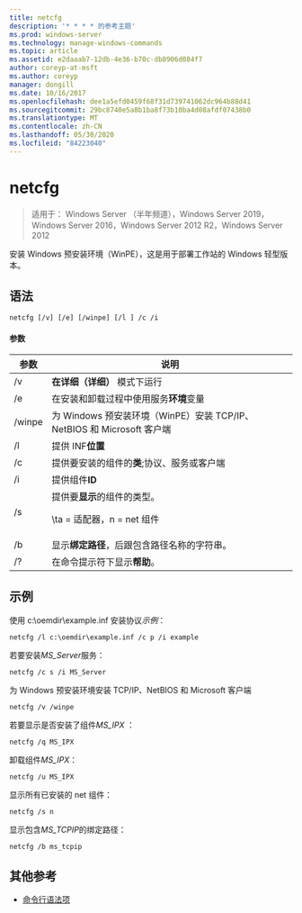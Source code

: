 ```yaml
---
title: netcfg
description: '* * * * 的参考主题'
ms.prod: windows-server
ms.technology: manage-windows-commands
ms.topic: article
ms.assetid: e2daaab7-12db-4e36-b70c-db8906d084f7
author: coreyp-at-msft
ms.author: coreyp
manager: dongill
ms.date: 10/16/2017
ms.openlocfilehash: dee1a5efd0459f68f31d739741062dc964b88d41
ms.sourcegitcommit: 29bc8740e5a8b1ba8f73b10ba4d08afdf07438b0
ms.translationtype: MT
ms.contentlocale: zh-CN
ms.lasthandoff: 05/30/2020
ms.locfileid: "84223040"
---
```

# <a name="netcfg"></a>netcfg

> 适用于： Windows Server （半年频道），Windows Server 2019，Windows Server 2016，Windows Server 2012 R2，Windows Server 2012

安装 Windows 预安装环境（WinPE），这是用于部署工作站的 Windows 轻型版本。
## <a name="syntax"></a>语法
```
netcfg [/v] [/e] [/winpe] [/l ] /c /i
```
#### <a name="parameters"></a>参数
|参数|说明|
|-------|--------|
|/v|**在详细（详细）** 模式下运行|
|/e|在安装和卸载过程中使用服务**环境**变量|
|/winpe|为 Windows 预安装环境（WinPE）安装 TCP/IP、NetBIOS 和 Microsoft 客户端|
|/l|提供 INF**位置**|
|/c|提供要安装的组件的**类**;协议、服务或客户端|
|/i|提供组件**ID**|
|/s|提供要**显示**的组件的类型。<p>\ta = 适配器，n = net 组件|
|/b|显示**绑定路径**，后跟包含路径名称的字符串。|
|/?|在命令提示符下显示**帮助**。|

## <a name="examples"></a>示例

使用 c:\oemdir\example.inf 安装协议*示例*：
```
netcfg /l c:\oemdir\example.inf /c p /i example
```
若要安装*MS_Server*服务：
```
netcfg /c s /i MS_Server
```
为 Windows 预安装环境安装 TCP/IP、NetBIOS 和 Microsoft 客户端
```
netcfg /v /winpe
```
若要显示是否安装了组件*MS_IPX* ：
```
netcfg /q MS_IPX
```
卸载组件*MS_IPX*：
```
netcfg /u MS_IPX
```
显示所有已安装的 net 组件：
```
netcfg /s n
```
显示包含*MS_TCPIP*的绑定路径：
```
netcfg /b ms_tcpip
```
## <a name="additional-references"></a>其他参考
- [命令行语法项](command-line-syntax-key.md)
